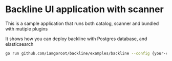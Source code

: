 # Backline UI application with scanner

This is a sample application that runs both catalog, scanner and bundled with mutiple plugins

It shows how you can deploy backline with Postgres database, and elasticsearch

```bash
go run github.com/iamgoroot/backline/examples/backline --config {your-config-location}/config.yaml
```